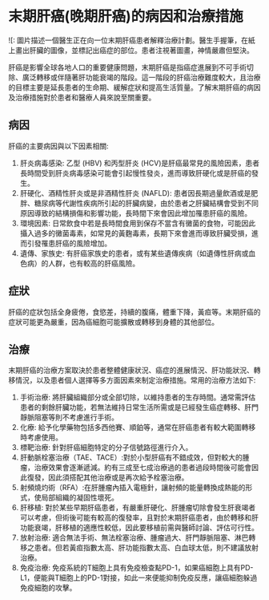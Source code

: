 # 末期肝癌(晚期肝癌)的病因和治療措施
![: 圖片描述一個醫生正在向一位末期肝癌患者解釋治療計劃。醫生手握筆，在紙上畫出肝臟的圖像，並標記出癌症的部位。患者注視著圖畫，神情嚴肅但堅決。

肝癌是影響全球各地人口的重要健康問題，末期肝癌是指癌症進展到不可手術切除、廣泛轉移或伴隨著肝功能衰竭的階段。這一階段的肝癌治療難度較大，且治療的目標主要是延長患者的生命期、緩解症狀和提高生活質量。了解末期肝癌的病因及治療措施對於患者和醫療人員來說至關重要。

## 病因

肝癌的主要病因與以下因素相關:
1. 肝炎病毒感染: 乙型 (HBV) 和丙型肝炎 (HCV)是肝癌最常見的風險因素，患者長時間受到肝炎病毒感染可能會引起慢性發炎，進而導致肝硬化或是肝癌的發生。
2. 肝硬化、酒精性肝炎或是非酒精性肝炎 (NAFLD): 患者因長期過量飲酒或是肥胖、糖尿病等代謝性疾病所引起的肝臟病變，由於患者之肝臟結構會受到不同原因導致的結構損傷和影響功能，長時間下來會因此增加罹患肝癌的風險。
3. 環境因素: 日常飲食中若是長時間食用到保存不當含有黴菌的食物，可能因此攝入過多的黴菌毒素，如常見的黃麴毒素，長期下來會進而導致肝臟受損，進而引發罹患肝癌的風險增加。
4. 遺傳、家族史: 有肝癌家族史的患者，或有某些遺傳疾病（如遺傳性肝病或血色病）的人群，也有較高的肝癌風險。

## 症狀

肝癌的症狀包括全身疲倦，食慾差，持續的腹痛，體重下降，黃疸等。末期肝癌的症狀可能更為嚴重，因為癌細胞可能擴散或轉移到身體的其他部位。

## 治療

末期肝癌的治療方案取決於患者整體健康狀況、癌症的進展情況、肝功能狀況、轉移情況，以及患者個人選擇等多方面因素來制定治療措施。常用的治療方法如下:
1. 手術治療: 將肝臟組織部分或全部切除，以維持患者的生存時間。通常需評估患者的剩餘肝臟功能，若無法維持日常生活所需或是已經發生癌症轉移、肝門靜脈阻塞等則不考慮進行手術。
2. 化療: 給予化學藥物包括多西他賽、順鉑等，通常在肝癌患者有較大範圍轉移時考慮使用。
3. 標靶治療: 針對肝癌細胞特定的分子信號路徑進行介入。
4. 肝動脈栓塞治療（TAE、TACE）:對於小型肝癌有不錯成效，但對較大的腫瘤，治療效果會逐漸遞減。約有三成至七成治療過的患者過段時間後可能會因此復發，因此須搭配其他治療或是再次給予栓塞治療。
5. 射頻燒灼術（RFA）:在肝腫瘤內插入電極針，讓射頻的能量轉換成熱能的形式，使局部組織的凝固性壞死。
6. 肝移植: 對於某些早期肝癌患者，有嚴重肝硬化、肝腫瘤切除會發生肝衰竭者可以考慮，但術後可能有較高的復發率，且對於末期肝癌患者，由於轉移和肝功能衰竭，肝移植的適應性較低，因此要移植前需與醫師討論、評估可行性。
7. 放射治療: 適合無法手術、無法栓塞治療、腫瘤過大、肝門靜脈阻塞、淋巴轉移之患者。但若黃疸指數太高、肝功能指數太高、白血球太低，則不建議放射治療。
8. 免疫治療: 免疫系統的T細胞上具有免疫檢查點PD-1，如果癌細胞上具有PD-L1，便能與T細胞上的PD-1對接，如此一來便能抑制免疫反應，讓癌細胞躲過免疫細胞的攻擊。
